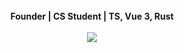 <div align="center">
  <br />
  <b>Founder | CS Student | TS, Vue 3, Rust</b>
  <br/ >
  <br/ >
  <img align="top" src="https://github-readme-stats.vercel.app/api/top-langs/?username=bituq&layout=compact&theme=dark&langs_count=6"/>
</div>
